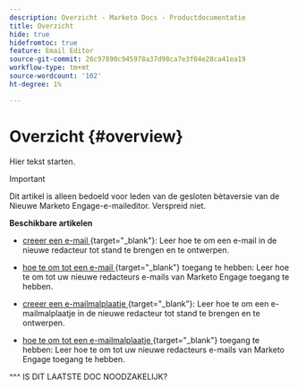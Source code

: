 ```yaml
---
description: Overzicht - Marketo Docs - Productdocumentatie
title: Overzicht
hide: true
hidefromtoc: true
feature: Email Editor
source-git-commit: 26c97890c945978a37d98ca7e3f04e28ca41ea19
workflow-type: tm+mt
source-wordcount: '102'
ht-degree: 1%

---
```


# Overzicht {#overview}

Hier tekst starten.

>[!IMPORTANT]
>
>Dit artikel is alleen bedoeld voor leden van de gesloten bètaversie van de Nieuwe Marketo Engage-e-maileditor. Verspreid niet.

**Beschikbare artikelen**

* [ creeer een e-mail ](/help/marketo/product-docs/email-marketing/general/beta-new-email-editor/create-an-email.md){target="_blank"}: Leer hoe te om een e-mail in de nieuwe redacteur tot stand te brengen en te ontwerpen.

* [ hoe te om tot een e-mail ](/help/marketo/product-docs/email-marketing/general/beta-new-email-editor/how-to-access-an-email.md){target="_blank"} toegang te hebben: Leer hoe te om tot uw nieuwe redacteurs e-mails van Marketo Engage toegang te hebben.

* [ creeer een e-mailmalplaatje ](/help/marketo/product-docs/email-marketing/general/beta-new-email-editor/create-an-email-template.md){target="_blank"}: Leer hoe te om een e-mailmalplaatje in de nieuwe redacteur tot stand te brengen en te ontwerpen.

* [ hoe te om tot een e-mailmalplaatje ](/help/marketo/product-docs/email-marketing/general/beta-new-email-editor/how-to-access-an-email-template.md){target="_blank"} toegang te hebben: Leer hoe te om tot uw nieuwe redacteurs e-mails van Marketo Engage toegang te hebben.

^^^ IS DIT LAATSTE DOC NOODZAKELIJK?
